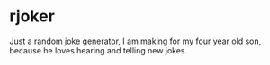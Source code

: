# rjoker
Just a random joke generator, I am making for my four year old son, because he loves hearing and telling new jokes.
